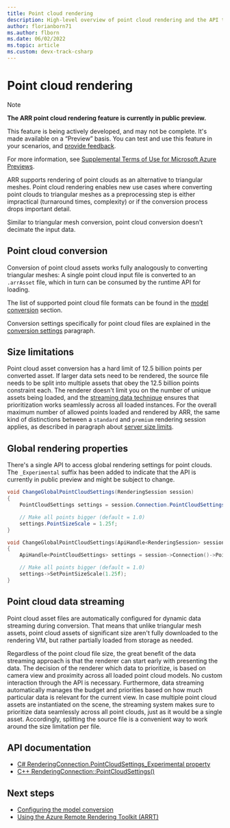 ```yaml
---
title: Point cloud rendering
description: High-level overview of point cloud rendering and the API to change global point cloud settings
author: florianborn71
ms.author: flborn
ms.date: 06/02/2022
ms.topic: article
ms.custom: devx-track-csharp
---
```


# Point cloud rendering

> [!NOTE]
> **The ARR point cloud rendering feature is currently in public preview.**
>
> This feature is being actively developed, and may not be complete. It's made available on a “Preview” basis. You can test and use this feature in your scenarios, and [provide feedback](../../resources/support.md).
>
> For more information, see [Supplemental Terms of Use for Microsoft Azure Previews](https://azure.microsoft.com/support/legal/preview-supplemental-terms/).

ARR supports rendering of point clouds as an alternative to triangular meshes. Point cloud rendering enables new use cases where converting point clouds to triangular meshes as a preprocessing step is either impractical (turnaround times, complexity) or if the conversion process drops important detail.

Similar to triangular mesh conversion, point cloud conversion doesn't decimate the input data.

## Point cloud conversion

Conversion of point cloud assets works fully analogously to converting triangular meshes: A single point cloud input file is converted to an `.arrAsset` file, which in turn can be consumed by the runtime API for loading.

The list of supported point cloud file formats can be found in the [model conversion](../../how-tos/conversion/model-conversion.md#point-clouds) section.

Conversion settings specifically for point cloud files are explained in the [conversion settings](../../how-tos/conversion/configure-model-conversion.md#settings-for-point-clouds) paragraph.

## Size limitations

Point cloud asset conversion has a hard limit of 12.5 billion points per converted asset. If larger data sets need to be rendered, the source file needs to be split into multiple assets that obey the 12.5 billion points constraint each. The renderer doesn't limit you on the number of unique assets being loaded, and the [streaming data technique](#point-cloud-data-streaming) ensures that prioritization works seamlessly across all loaded instances.
For the overall maximum number of allowed points loaded and rendered by ARR, the same kind of distinctions between a `standard` and `premium` rendering session applies, as described in paragraph about [server size limits](../../reference/limits.md#overall-number-of-primitives).

## Global rendering properties

There's a single API to access global rendering settings for point clouds. The `_Experimental` suffix has been added to indicate that the API is currently in public preview and might be subject to change.

```cs
void ChangeGlobalPointCloudSettings(RenderingSession session)
{
    PointCloudSettings settings = session.Connection.PointCloudSettings_Experimental;

    // Make all points bigger (default = 1.0)
    settings.PointSizeScale = 1.25f;
}
```

```cpp
void ChangeGlobalPointCloudSettings(ApiHandle<RenderingSession> session)
{
    ApiHandle<PointCloudSettings> settings = session->Connection()->PointCloudSettings_Experimental();

    // Make all points bigger (default = 1.0)
    settings->SetPointSizeScale(1.25f);
}
```

## Point cloud data streaming

Point cloud asset files are automatically configured for dynamic data streaming during conversion. That means that unlike triangular mesh assets, point cloud assets of significant size aren't fully downloaded to the rendering VM, but rather partially loaded from storage as needed.

Regardless of the point cloud file size, the great benefit of the data streaming approach is that the renderer can start early with presenting the data. The decision of the renderer which data to prioritize, is based on camera view and proximity across all loaded point cloud models. No custom interaction through the API is necessary. Furthermore, data streaming automatically manages the budget and priorities based on how much particular data is relevant for the current view.
In case multiple point cloud assets are instantiated on the scene, the streaming system makes sure to prioritize data seamlessly across all point clouds, just as it would be a single asset. Accordingly, splitting the source file is a convenient way to work around the size limitation per file.

## API documentation

* [C# RenderingConnection.PointCloudSettings_Experimental property](/dotnet/api/microsoft.azure.remoterendering.renderingconnection.pointcloudsettings_experimental)
* [C++ RenderingConnection::PointCloudSettings()](/cpp/api/remote-rendering/renderingconnection#pointcloudsettings_experimental)

## Next steps

* [Configuring the model conversion](../../how-tos/conversion/configure-model-conversion.md)
* [Using the Azure Remote Rendering Toolkit (ARRT)](../../samples/azure-remote-rendering-asset-tool.md)